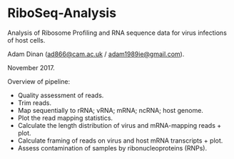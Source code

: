 # RiboSeq-Analysis

Analysis of Ribosome Profiling and RNA sequence data for virus infections of host cells.

Adam Dinan (ad866@cam.ac.uk / adam1989ie@gmail.com).

November 2017.

Overview of pipeline:

  - Quality assessment of reads.
  - Trim reads.
  - Map sequentially to rRNA; vRNA; mRNA; ncRNA; host genome.
  - Plot the read mapping statistics.
  - Calculate the length distribution of virus and mRNA-mapping reads + plot.
  - Calculate framing of reads on virus and host mRNA transcripts + plot.
  - Assess contamination of samples by ribonucleoproteins (RNPs).
